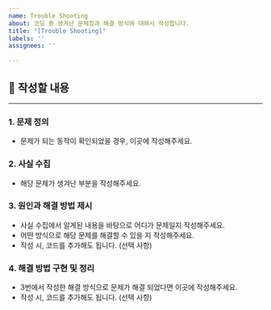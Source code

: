 ```yaml
---
name: Trouble Shooting
about: 코딩 중 생겨난 문제점과 해결 방식에 대해서 작성합니다.
title: "[Trouble Shooting]"
labels: ''
assignees: ''

---
```


##  📌 작성할 내용
---
### 1. 문제 정의
- 문제가 되는 동작이 확인되었을 경우, 이곳에 작성해주세요.

### 2. 사실 수집
- 해당 문제가 생겨난 부분을 작성해주세요.

### 3. 원인과 해결 방법 제시
- 사실 수집에서 알게된 내용을 바탕으로 어디가 문제일지 작성해주세요.
- 어떤 방식으로 해당 문제를 해결할 수 있을 지 작성해주세요.
- 작성 시, 코드를 추가해도 됩니다. (선택 사항)

### 4. 해결 방법 구현 및 정리
- 3번에서 작성한 해결 방식으로 문제가 해결 되었다면 이곳에 작성해주세요.
- 작성 시, 코드를 추가해도 됩니다. (선택 사항)

